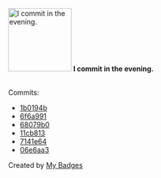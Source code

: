 <img src="https://my-badges.github.io/my-badges/evening-commits.png" alt="I commit in the evening." title="I commit in the evening." width="128">
<strong>I commit in the evening.</strong>
<br><br>

Commits:

- <a href="https://github.com/ZuBB/dotfiles/commit/1b0194b71ff9479c9ae763d47b6fb588ea8c0d8e">1b0194b</a>
- <a href="https://github.com/ZuBB/dotfiles/commit/6f6a99115b1dc65542f5d5b2398bb54416e74945">6f6a991</a>
- <a href="https://github.com/ZuBB/dotfiles/commit/68079b026f17569558c5d77ca34f310b39290a62">68079b0</a>
- <a href="https://github.com/ZuBB/dotfiles/commit/11cb8139869738ba739f92dc824684ea1ecb1f12">11cb813</a>
- <a href="https://github.com/ZuBB/dotfiles/commit/7141e6415e568a54535bebf928c321820e73252f">7141e64</a>
- <a href="https://github.com/ZuBB/dotfiles/commit/06e6aa3782141aa8b6d8fd38b2e03aa063f4cd90">06e6aa3</a>


Created by <a href="https://github.com/my-badges/my-badges">My Badges</a>